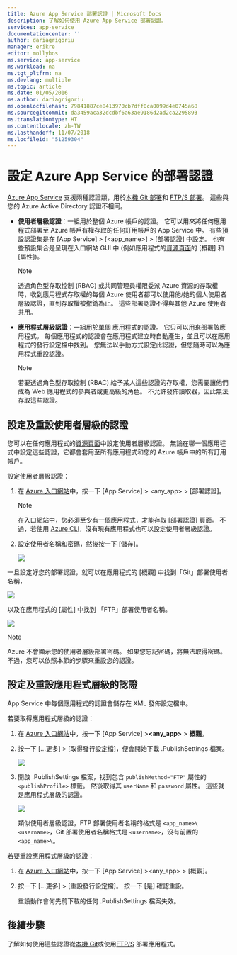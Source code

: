 ```yaml
---
title: Azure App Service 部署認證 | Microsoft Docs
description: 了解如何使用 Azure App Service 部署認證。
services: app-service
documentationcenter: ''
author: dariagrigoriu
manager: erikre
editor: mollybos
ms.service: app-service
ms.workload: na
ms.tgt_pltfrm: na
ms.devlang: multiple
ms.topic: article
ms.date: 01/05/2016
ms.author: dariagrigoriu
ms.openlocfilehash: 79841887ce8413970cb7dff0ca0099d4e0745a68
ms.sourcegitcommit: da3459aca32dcdbf6a63ae9186d2ad2ca2295893
ms.translationtype: HT
ms.contentlocale: zh-TW
ms.lasthandoff: 11/07/2018
ms.locfileid: "51259304"
---
```

# <a name="configure-deployment-credentials-for-azure-app-service"></a>設定 Azure App Service 的部署認證
[Azure App Service](https://go.microsoft.com/fwlink/?LinkId=529714) 支援兩種認證類，用於[本機 Git 部署](app-service-deploy-local-git.md)和 [FTP/S 部署](app-service-deploy-ftp.md)。 這些與您的 Azure Active Directory 認證不相同。

* **使用者層級認證**︰一組用於整個 Azure 帳戶的認證。 它可以用來將任何應用程式部署至 Azure 帳戶有權存取的任何訂用帳戶的 App Service 中。 有些預設認證集是在 [App Service]  >  [&lt;app_name>]  >  [部署認證] 中設定。 也有些預設集合是呈現在入口網站 GUI 中 (例如應用程式的[資源頁面](../azure-resource-manager/resource-group-portal.md#manage-resources)的 [概觀] 和 [屬性])。

    > [!NOTE]
    > 透過角色型存取控制 (RBAC) 或共同管理員權限委派 Azure 資源的存取權時，收到應用程式存取權的每個 Azure 使用者都可以使用他/她的個人使用者層級認證，直到存取權被撤銷為止。 這些部署認證不得與其他 Azure 使用者共用。
    >
    >

* **應用程式層級認證**︰一組用於單個 應用程式的認證。 它只可以用來部署該應用程式。 每個應用程式的認證會在應用程式建立時自動產生，並且可以在應用程式的發行設定檔中找到。 您無法以手動方式設定此認證，但您隨時可以為應用程式重設認證。

    > [!NOTE]
    > 若要透過角色型存取控制 (RBAC) 給予某人這些認證的存取權，您需要讓他們成為 Web 應用程式的參與者或更高級的角色。 不允許發佈讀取器，因此無法存取這些認證。
    >
    >

## <a name="userscope"></a>設定及重設使用者層級的認證

您可以在任何應用程式的[資源頁面](../azure-resource-manager/resource-group-portal.md#manage-resources)中設定使用者層級認證。 無論在哪一個應用程式中設定這些認證，它都會套用至所有應用程式和您的 Azure 帳戶中的所有訂用帳戶。 

設定使用者層級認證：

1. 在 [Azure 入口網站](https://portal.azure.com)中，按一下 [App Service] > &lt;any_app>  >  [部署認證]。

    > [!NOTE]
    > 在入口網站中，您必須至少有一個應用程式，才能存取 [部署認證] 頁面。 不過，若使用 [Azure CLI](/cli/azure/webapp/deployment/user?view=azure-cli-latest#az-webapp-deployment-user-set)，沒有現有應用程式也可以設定使用者層級認證。

2. 設定使用者名稱和密碼，然後按一下 [儲存]。

    ![](./media/app-service-deployment-credentials/deployment_credentials_configure.png)

一旦設定好您的部署認證，就可以在應用程式的 [概觀] 中找到「Git」部署使用者名稱，

![](./media/app-service-deployment-credentials/deployment_credentials_overview.png)

以及在應用程式的 [屬性] 中找到 「FTP」部署使用者名稱。

![](./media/app-service-deployment-credentials/deployment_credentials_properties.png)

> [!NOTE]
> Azure 不會顯示您的使用者層級部署密碼。 如果您忘記密碼，將無法取得密碼。 不過，您可以依照本節的步驟來重設您的認證。
>
>  

## <a name="appscope"></a>設定及重設應用程式層級的認證
App Service 中每個應用程式的認證會儲存在 XML 發佈設定檔中。

若要取得應用程式層級的認證：

1. 在 [Azure 入口網站](https://portal.azure.com)中，按一下 [App Service] >**&lt;any_app>** > **概觀**。

2. 按一下 [...更多]  >  [取得發行設定檔]，便會開始下載 .PublishSettings 檔案。

    ![](./media/app-service-deployment-credentials/publish_profile_get.png)

3. 開啟 .PublishSettings 檔案，找到包含 `publishMethod="FTP"` 屬性的 `<publishProfile>` 標籤。 然後取得其 `userName` 和 `password` 屬性。
這些就是應用程式層級的認證。

    ![](./media/app-service-deployment-credentials/publish_profile_editor.png)

    類似使用者層級認證，FTP 部署使用者名稱的格式是 `<app_name>\<username>`，Git 部署使用者名稱格式是 `<username>`，沒有前置的 `<app_name>\`。

若要重設應用程式層級的認證：

1. 在 [Azure 入口網站](https://portal.azure.com)中，按一下 [App Service] >&lt;any_app>  >  [概觀]。

2. 按一下 [...更多]  >  [重設發行設定檔]。 按一下 [是] 確認重設。

    重設動作會何先前下載的任何 .PublishSettings 檔案失效。

## <a name="next-steps"></a>後續步驟

了解如何使用這些認證從[本機 Git](app-service-deploy-local-git.md)或使用[FTP/S](app-service-deploy-ftp.md) 部署應用程式。
